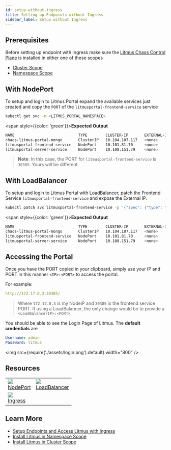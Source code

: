 ```yaml
---
id: setup-without-ingress
title: Setting up Endpoints without Ingress
sidebar_label: Setup without Ingress
---
```


## Prerequisites

Before setting up endpoint with Ingress make sure the [Litmus Chaos Control Plane](chaos-control-plane) is installed in either one of these scopes

- [Cluster Scope](cluster-scope-installation)
- [Namespace Scope](namespace-scope-installation)

## **With NodePort**

To setup and login to Litmus Portal expand the available services just created and copy the `PORT` of the `litmusportal-frontend-service` service

```bash
kubectl get svc -n <LITMUS_PORTAL_NAMESPACE>
```

<span style={{color: 'green'}}><b>Expected Output</b></span>

```bash
NAME                            TYPE        CLUSTER-IP       EXTERNAL-IP   PORT(S)                         AGE
chaos-litmus-portal-mongo       ClusterIP   10.104.107.117   <none>        27017/TCP                       2m
litmusportal-frontend-service   NodePort    10.101.81.70     <none>        9091:30385/TCP                  2m
litmusportal-server-service     NodePort    10.108.151.79    <none>        9002:32456/TCP,9003:31160/TCP   2m
```

> **Note**: In this case, the PORT for `litmusportal-frontend-service` is `30385`. Yours will be different.

## **With LoadBalancer**

To setup and login to Litmus Portal with LoadBalancer, patch the Frontend Service `litmusportal-frontend-service` and expose the External IP.

```bash
kubectl patch svc litmusportal-frontend-service -p '{"spec": {"type": "LoadBalancer"}}' -n <LITMUS_PORTAL_NAMESPACE>
```

<span style={{color: 'green'}}><b>Expected Output</b></span>

```bash
NAME                            TYPE        CLUSTER-IP       EXTERNAL-IP   PORT(S)                         AGE
chaos-litmus-portal-mongo       ClusterIP   10.104.107.117   <none>        27017/TCP                       2m
litmusportal-frontend-service   NodePort    10.101.81.70     <none>        9091:30385/TCP                  2m
litmusportal-server-service     NodePort    10.108.151.79    <none>        9002:32456/TCP,9003:31160/TCP   2m
```

## **Accessing the Portal**

Once you have the PORT copied in your clipboard, simply use your IP and PORT in this manner `<IP>:<PORT>` to access the portal.

For example:

```yaml
http://172.17.0.3:30385/
```

> Where `172.17.0.3` is my NodeIP and `30385` is the frontend service PORT. If using a LoadBalancer, the only change would be to provide a `<LoadBalancerIP>:<PORT>`

You should be able to see the Login Page of Litmus. The **default credentials** are

```yaml
Username: admin
Password: litmus
```

<img src={require('./assets/login.png').default} width="800" />

## Resources

<table>
  <tr>
    <td>
      <a href="https://kubernetes.io/docs/concepts/services-networking/service/#nodeport">
        <img width={300} src="https://external-content.duckduckgo.com/iu/?u=https%3A%2F%2Fwww.mirantis.com%2Fwp-content%2Fuploads%2F2018%2F03%2Ffirst-beta-version-of-kubernetes-1-10-is-here-your-chance-to-provide-feedback.jpg&f=1&nofb=1" />
        <br />
        <div style={{width: "300px"}}>
        NodePort
        </div>
      </a>
    </td>
    <td>
      <a href="https://kubernetes.io/docs/concepts/services-networking/service/#loadbalancer">
        <img width={300} src="https://external-content.duckduckgo.com/iu/?u=https%3A%2F%2Fwww.mirantis.com%2Fwp-content%2Fuploads%2F2018%2F03%2Ffirst-beta-version-of-kubernetes-1-10-is-here-your-chance-to-provide-feedback.jpg&f=1&nofb=1" />
        <br />
        <div style={{width: "300px"}}>
        LoadBalancer
        </div>
      </a>
    </td>
  </tr>
  <tr>
    <td>
        <a href="https://kubernetes.io/docs/concepts/services-networking/ingress/">
        <img width={300} src="https://external-content.duckduckgo.com/iu/?u=https%3A%2F%2Fwww.mirantis.com%2Fwp-content%2Fuploads%2F2018%2F03%2Ffirst-beta-version-of-kubernetes-1-10-is-here-your-chance-to-provide-feedback.jpg&f=1&nofb=1" />
        <br />
        <div style={{width: "300px"}}>
        Ingress
        </div>
      </a>
    </td>
  </tr>
</table>

## Learn More

- [Setup Endpoints and Access Litmus with Ingress](setup-with-ingress)
- [Install Litmus in Namespace Scope](namespace-scope-installation)
- [Install Litmus in Cluster Scope](cluster-scope-installation)
